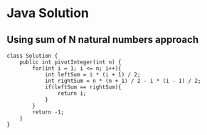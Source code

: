 # Java Solution 
## Using sum of N natural numbers approach
```
class Solution {
    public int pivotInteger(int n) {
        for(int i = 1; i <= n; i++){
            int leftSum = i * (i + 1) / 2;
            int rightSum = n * (n + 1) / 2 - i * (i - 1) / 2;
            if(leftSum == rightSum){
                return i;
            }
        }
        return -1;
    }
}
```

